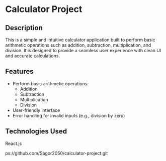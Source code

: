# Calculator Project

## Description
This is a simple and intuitive calculator application built to perform basic arithmetic operations such as addition, subtraction, multiplication, and division. It is designed to provide a seamless user experience with clean UI and accurate calculations.

## Features
- Perform basic arithmetic operations:
  - Addition
  - Subtraction
  - Multiplication
  - Division
- User-friendly interface
- Error handling for invalid inputs (e.g., division by zero)

## Technologies Used
React.js


ps://github.com/Sagor2050/calculator-project.git

